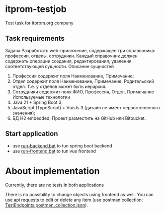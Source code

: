 # itprom-testjob
Test task for itprom.org company
## Task requirements
Задача
Разработать web-приложение, содержащее три справочника: профессии, отделы, сотрудники.
Каждый справочник должен содержать операции создания, редактирования, удаления соответствующей сущности.
Описание сущностей
1.	Профессия содержит поля Наименование, Примечание;
2.	Отдел содержит поля Наименование, Примечание, Родительский отдел. Т.е. у отделов может быть иерархия.
3.	Сотрудники содержит поля ФИО, Профессия, Отдел, Примечание
      Используемые технологии
1.	Java 21 + Spring Boot 3;
2.	JavaScript (TypeScript) + VueJs 3 (дизайн не имеет первостепенного значения);
3.	БД H2 embedded;
      Проект разместить на GitHub или Bitbucket.


## Start application
 
- use [run-backend.bat](run-backend.bat) to tun spring boot backend
- use [run-frontend.bat](run-backend.bat) to tun vue frontend


# About implementation
Currently, there are no tests in both applications

There is no possibility to change objects using frontend as well. 
You can use api requests to edit or delete any item (use postman collection:
[TestEndpoints.postman_collection.json](data%2Fpostman%2FTestEndpoints.postman_collection.json)).